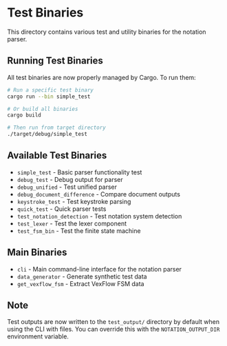 # Test Binaries

This directory contains various test and utility binaries for the notation parser.

## Running Test Binaries

All test binaries are now properly managed by Cargo. To run them:

```bash
# Run a specific test binary
cargo run --bin simple_test

# Or build all binaries
cargo build

# Then run from target directory
./target/debug/simple_test
```

## Available Test Binaries

- `simple_test` - Basic parser functionality test
- `debug_test` - Debug output for parser
- `debug_unified` - Test unified parser
- `debug_document_difference` - Compare document outputs
- `keystroke_test` - Test keystroke parsing
- `quick_test` - Quick parser tests
- `test_notation_detection` - Test notation system detection
- `test_lexer` - Test the lexer component
- `test_fsm_bin` - Test the finite state machine

## Main Binaries

- `cli` - Main command-line interface for the notation parser
- `data_generator` - Generate synthetic test data
- `get_vexflow_fsm` - Extract VexFlow FSM data

## Note

Test outputs are now written to the `test_output/` directory by default when using the CLI with files. You can override this with the `NOTATION_OUTPUT_DIR` environment variable.